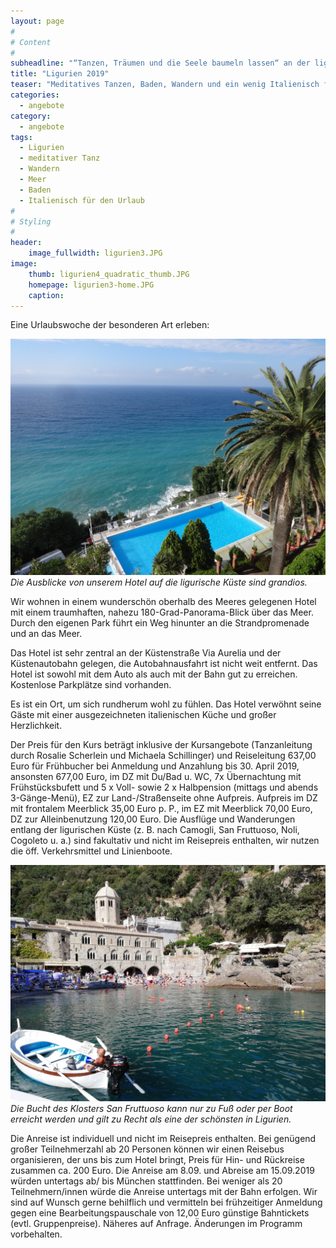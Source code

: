 ```yaml
---
layout: page
#
# Content
#
subheadline: "“Tanzen, Träumen und die Seele baumeln lassen“ an der ligurischen Riviera vom 8. bis 15. September 2019"
title: "Ligurien 2019"
teaser: "Meditatives Tanzen, Baden, Wandern und ein wenig Italienisch für den Urlaub lernen. <strong>Achtung: Die Reise findet vom 8. bis 15. September 2019 statt, das war vorher falsch angegeben</strong>"
categories:
  - angebote
category:
  - angebote
tags:
  - Ligurien
  - meditativer Tanz
  - Wandern
  - Meer
  - Baden
  - Italienisch für den Urlaub
#
# Styling
#
header:
    image_fullwidth: ligurien3.JPG
image:
    thumb: ligurien4_quadratic_thumb.JPG
    homepage: ligurien3-home.JPG
    caption:
---
```


Eine Urlaubswoche der besonderen Art erleben:

![Die Ausblicke von unserem Hotel auf die ligurische Küste sind grandios.](/images/Ligurien15.JPG)
*Die Ausblicke von unserem Hotel auf die ligurische Küste sind grandios.*

Wir wohnen in einem wunderschön oberhalb des Meeres gelegenen Hotel mit einem traumhaften, nahezu 180-Grad-Panorama-Blick über das Meer. Durch den eigenen Park führt ein Weg hinunter an die Strandpromenade und an das Meer.

Das Hotel ist sehr zentral an der Küstenstraße Via Aurelia und der Küstenautobahn gelegen, die Autobahnausfahrt ist nicht weit entfernt. Das Hotel ist sowohl mit dem Auto als auch mit der Bahn gut zu erreichen. Kostenlose Parkplätze sind vorhanden.

Es ist ein Ort, um sich rundherum wohl zu fühlen. Das Hotel verwöhnt seine Gäste mit einer ausgezeichneten italienischen Küche und großer Herzlichkeit.

Der Preis für den Kurs beträgt inklusive der Kursangebote (Tanzanleitung durch Rosalie Scherlein und Michaela Schillinger) und Reiseleitung 637,00 Euro für Frühbucher bei Anmeldung und Anzahlung bis 30.
April 2019, ansonsten 677,00 Euro, im DZ mit Du/Bad u. WC, 7x Übernachtung mit Frühstücksbufett und 5 x Voll- sowie 2 x Halbpension (mittags und abends 3-Gänge-Menü), EZ zur Land-/Straßenseite ohne Aufpreis.
Aufpreis im DZ mit frontalem Meerblick 35,00 Euro p. P., im EZ mit Meerblick 70,00 Euro, DZ zur Alleinbenutzung 120,00 Euro. Die Ausflüge und Wanderungen entlang der ligurischen Küste (z. B. nach Camogli, San Fruttuoso, Noli, Cogoleto u. a.) sind fakultativ
und nicht im Reisepreis enthalten, wir nutzen die öff. Verkehrsmittel und Linienboote.

![Die Bucht des Klosters San Fruttuoso kann nur zu Fuß oder per Boot erreicht werden und gilt zu Recht als eine der schönsten in Ligurien.](/images/Ligurien16.JPG)
*Die Bucht des Klosters San Fruttuoso kann nur zu Fuß oder per Boot erreicht werden und gilt zu Recht als eine der schönsten in Ligurien.*

Die Anreise ist individuell und nicht im Reisepreis enthalten. Bei genügend großer Teilnehmerzahl ab 20 Personen können wir einen Reisebus organisieren, der uns bis zum Hotel bringt, Preis für Hin- und Rückreise zusammen ca. 200 Euro. Die Anreise am 8.09. und
Abreise am 15.09.2019 würden untertags ab/ bis München stattfinden.
Bei weniger als 20 Teilnehmern/innen würde die Anreise untertags mit der Bahn erfolgen. Wir sind auf Wunsch gerne behilflich und vermitteln bei frühzeitiger Anmeldung gegen eine Bearbeitungspauschale von 12,00 Euro günstige Bahntickets (evtl. Gruppenpreise).
Näheres auf Anfrage.
Änderungen im Programm vorbehalten.

